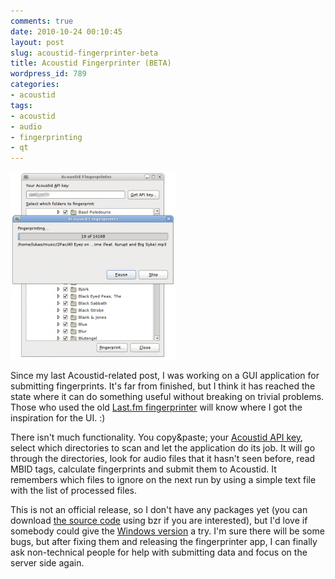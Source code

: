 ```yaml
---
comments: true
date: 2010-10-24 00:10:45
layout: post
slug: acoustid-fingerprinter-beta
title: Acoustid Fingerprinter (BETA)
wordpress_id: 789
categories:
- acoustid
tags:
- acoustid
- audio
- fingerprinting
- qt
---
```


[![](/uploads/AcoustidFingerprinter1-264x300.png)](/uploads/AcoustidFingerprinter1.png)

Since my last Acoustid-related post, I was working on a GUI application for submitting fingerprints. It's far from finished, but I think it has reached the state where it can do something useful without breaking on trivial problems. Those who used the old [Last.fm fingerprinter](http://www.flickr.com/photos/ario/1277562689/) will know where I got the inspiration for the UI. :)

There isn't much functionality. You copy&paste; your [Acoustid API key](http://acoustid.org/api-key), select which directories to scan and let the application do its job. It will go through the directories, look for audio files that it hasn't seen before, read MBID tags, calculate fingerprints and submit them to Acoustid. It remembers which files to ignore on the next run by using a simple text file with the list of processed files.

This is not an official release, so I don't have any packages yet (you can download [the source code](https://code.launchpad.net/~luks/acoustid-fingerprinter/trunk) using bzr if you are interested), but I'd love if somebody could give the [Windows version](http://dl.dropbox.com/u/5215054/fingerprinter-2010-10-23-1.zip) a try. I'm sure there will be some bugs, but after fixing them and releasing the fingerprinter app, I can finally ask non-technical people for help with submitting data and focus on the server side again.


